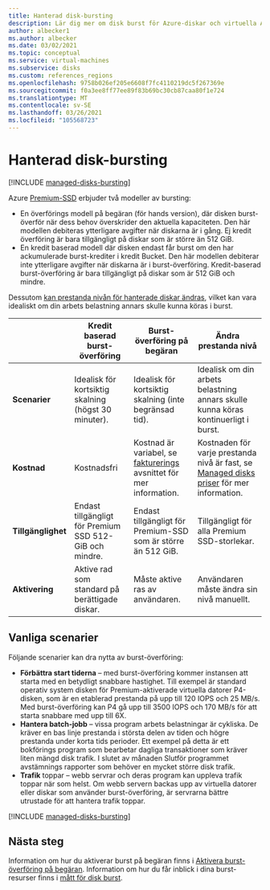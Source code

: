 ```yaml
---
title: Hanterad disk-bursting
description: Lär dig mer om disk burst för Azure-diskar och virtuella Azure-datorer.
author: albecker1
ms.author: albecker
ms.date: 03/02/2021
ms.topic: conceptual
ms.service: virtual-machines
ms.subservice: disks
ms.custom: references_regions
ms.openlocfilehash: 9758b026ef205e6608f7fc4110219dc5f267369e
ms.sourcegitcommit: f0a3ee8ff77ee89f83b69bc30cb87caa80f1e724
ms.translationtype: MT
ms.contentlocale: sv-SE
ms.lasthandoff: 03/26/2021
ms.locfileid: "105568723"
---
```

# <a name="managed-disk-bursting"></a>Hanterad disk-bursting
[!INCLUDE [managed-disks-bursting](../../includes/managed-disks-bursting.md)]

Azure [Premium-SSD](disks-types.md#premium-ssd) erbjuder två modeller av bursting:

- En överförings modell på begäran (för hands version), där disken burst-överför när dess behov överskrider den aktuella kapaciteten. Den här modellen debiteras ytterligare avgifter när diskarna är i gång. Ej kredit överföring är bara tillgängligt på diskar som är större än 512 GiB.
- En kredit baserad modell där disken endast får burst om den har ackumulerade burst-krediter i kredit Bucket. Den här modellen debiterar inte ytterligare avgifter när diskarna är i burst-överföring. Kredit-baserad burst-överföring är bara tillgängligt på diskar som är 512 GiB och mindre.

Dessutom [kan prestanda nivån för hanterade diskar ändras](disks-change-performance.md), vilket kan vara idealiskt om din arbets belastning annars skulle kunna köras i burst.

|  |Kredit baserad burst-överföring  |Burst-överföring på begäran  |Ändra prestanda nivå  |
|---------|---------|---------|---------|
| **Scenarier**|Idealisk för kortsiktig skalning (högst 30 minuter).|Idealisk för kortsiktig skalning (inte begränsad tid).|Idealisk om din arbets belastning annars skulle kunna köras kontinuerligt i burst.|
|**Kostnad**     |Kostnadsfri         |Kostnad är variabel, se [fakturerings](#billing) avsnittet för mer information.        |Kostnaden för varje prestanda nivå är fast, se [Managed disks priser](https://azure.microsoft.com/pricing/details/managed-disks/) för mer information.         |
|**Tillgänglighet**     |Endast tillgängligt för Premium SSD 512-GiB och mindre.         |Endast tillgängligt för Premium-SSD som är större än 512 GiB.         |Tillgängligt för alla Premium SSD-storlekar.         |
|**Aktivering**     |Aktive rad som standard på berättigade diskar.         |Måste aktive ras av användaren.         |Användaren måste ändra sin nivå manuellt.         |

## <a name="common-scenarios"></a>Vanliga scenarier
Följande scenarier kan dra nytta av burst-överföring:
- **Förbättra start tiderna**  – med burst-överföring kommer instansen att starta med en betydligt snabbare hastighet. Till exempel är standard operativ system disken för Premium-aktiverade virtuella datorer P4-disken, som är en etablerad prestanda på upp till 120 IOPS och 25 MB/s. Med burst-överföring kan P4 gå upp till 3500 IOPS och 170 MB/s för att starta snabbare med upp till 6X.
- **Hantera batch-jobb** – vissa program arbets belastningar är cykliska. De kräver en bas linje prestanda i största delen av tiden och högre prestanda under korta tids perioder. Ett exempel på detta är ett bokförings program som bearbetar dagliga transaktioner som kräver liten mängd disk trafik. I slutet av månaden Slutför programmet avstämnings rapporter som behöver en mycket större disk trafik.
- **Trafik** toppar – webb servrar och deras program kan uppleva trafik toppar när som helst. Om webb servern backas upp av virtuella datorer eller diskar som använder burst-överföring, är servrarna bättre utrustade för att hantera trafik toppar. 

[!INCLUDE [managed-disks-bursting](../../includes/managed-disks-bursting-2.md)]

## <a name="next-steps"></a>Nästa steg

Information om hur du aktiverar burst på begäran finns i [Aktivera burst-överföring på begäran](disks-enable-bursting.md).
Information om hur du får inblick i dina burst-resurser finns i [mått för disk burst](disks-metrics.md).
